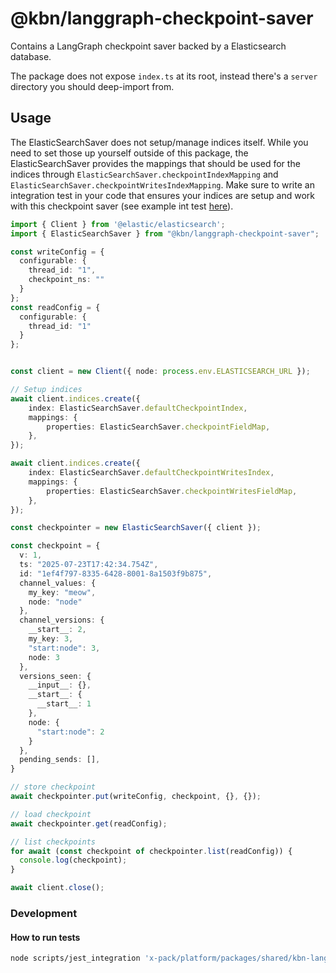 # @kbn/langgraph-checkpoint-saver

Contains a LangGraph checkpoint saver backed by a Elasticsearch database.

The package does not expose `index.ts` at its root, instead there's a `server` directory you should deep-import from.

## Usage

The ElasticSearchSaver does not setup/manage indices itself. While you need to set those up yourself outside of this package, the ElasticSearchSaver provides the mappings that should be used for the indices through `ElasticSearchSaver.checkpointIndexMapping` and `ElasticSearchSaver.checkpointWritesIndexMapping`. Make sure to write an integration test in your code that ensures your indices are setup and work with this checkpoint saver (see example int test [here](server/elastic-search-checkpoint-saver/integration_tests/elastic_search_checkpoint_saver.test.ts)).

```ts
import { Client } from '@elastic/elasticsearch';
import { ElasticSearchSaver } from "@kbn/langgraph-checkpoint-saver";

const writeConfig = {
  configurable: {
    thread_id: "1",
    checkpoint_ns: ""
  }
};
const readConfig = {
  configurable: {
    thread_id: "1"
  }
};


const client = new Client({ node: process.env.ELASTICSEARCH_URL });

// Setup indices
await client.indices.create({
    index: ElasticSearchSaver.defaultCheckpointIndex,
    mappings: {
        properties: ElasticSearchSaver.checkpointFieldMap,
    },
});

await client.indices.create({
    index: ElasticSearchSaver.defaultCheckpointWritesIndex,
    mappings: {
        properties: ElasticSearchSaver.checkpointWritesFieldMap,
    },
});

const checkpointer = new ElasticSearchSaver({ client });

const checkpoint = {
  v: 1,
  ts: "2025-07-23T17:42:34.754Z",
  id: "1ef4f797-8335-6428-8001-8a1503f9b875",
  channel_values: {
    my_key: "meow",
    node: "node"
  },
  channel_versions: {
    __start__: 2,
    my_key: 3,
    "start:node": 3,
    node: 3
  },
  versions_seen: {
    __input__: {},
    __start__: {
      __start__: 1
    },
    node: {
      "start:node": 2
    }
  },
  pending_sends: [],
}

// store checkpoint
await checkpointer.put(writeConfig, checkpoint, {}, {});

// load checkpoint
await checkpointer.get(readConfig);

// list checkpoints
for await (const checkpoint of checkpointer.list(readConfig)) {
  console.log(checkpoint);
}

await client.close();
```

### Development

#### How to run tests

```bash
node scripts/jest_integration 'x-pack/platform/packages/shared/kbn-langgraph-checkpoint-saver'
```